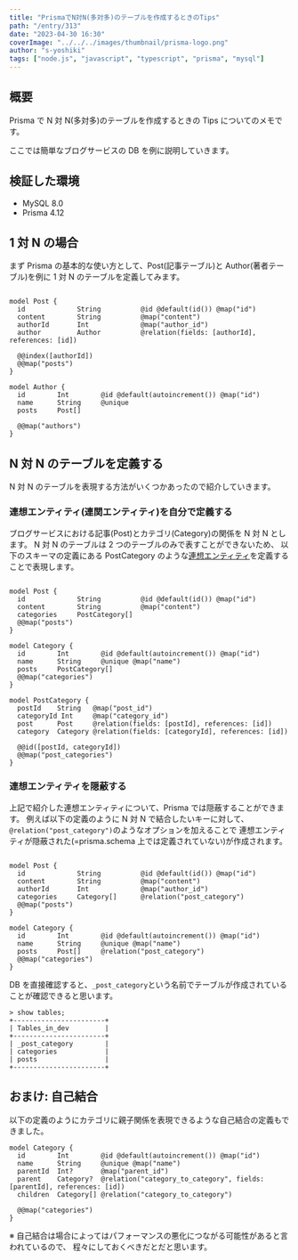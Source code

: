 ```yaml
---
title: "PrismaでN対N(多対多)のテーブルを作成するときのTips"
path: "/entry/313"
date: "2023-04-30 16:30"
coverImage: "../../../images/thumbnail/prisma-logo.png"
author: "s-yoshiki"
tags: ["node.js", "javascript", "typescript", "prisma", "mysql"]
---
```


## 概要

Prisma で N 対 N(多対多)のテーブルを作成するときの Tips についてのメモです。

ここでは簡単なブログサービスの DB を例に説明していきます。

## 検証した環境

- MySQL 8.0
- Prisma 4.12

## 1 対 N の場合

まず Prisma の基本的な使い方として、Post(記事テーブル)と Author(著者テーブル)を例に
1 対 N のテーブルを定義してみます。

```prisma

model Post {
  id             String          @id @default(id()) @map("id")
  content        String          @map("content")
  authorId       Int             @map("author_id")
  author         Author          @relation(fields: [authorId], references: [id])

  @@index([authorId])
  @@map("posts")
}

model Author {
  id        Int        @id @default(autoincrement()) @map("id")
  name      String     @unique
  posts     Post[]

  @@map("authors")
}
```

## N 対 N のテーブルを定義する

N 対 N のテーブルを表現する方法がいくつかあったので紹介していきます。

### 連想エンティティ(連関エンティティ)を自分で定義する

ブログサービスにおける記事(Post)とカテゴリ(Category)の関係を N 対 N とします。
N 対 N のテーブルは 2 つのテーブルのみで表すことができないため、
以下のスキーマの定義にある PostCategory のような[連想エンティティ](https://ja.wikipedia.org/wiki/%E9%80%A3%E6%83%B3%E3%82%A8%E3%83%B3%E3%83%86%E3%82%A3%E3%83%86%E3%82%A3)を定義することで表現します。

```prisma

model Post {
  id             String          @id @default(id()) @map("id")
  content        String          @map("content")
  categories     PostCategory[]
  @@map("posts")
}

model Category {
  id        Int        @id @default(autoincrement()) @map("id")
  name      String     @unique @map("name")
  posts     PostCategory[]
  @@map("categories")
}

model PostCategory {
  postId    String   @map("post_id")
  categoryId Int     @map("category_id")
  post      Post     @relation(fields: [postId], references: [id])
  category  Category @relation(fields: [categoryId], references: [id])

  @@id([postId, categoryId])
  @@map("post_categories")
}
```

### 連想エンティティを隠蔽する

上記で紹介した連想エンティティについて、Prisma では隠蔽することができます。
例えば以下の定義のように N 対 N で結合したいキーに対して、`@relation("post_category")`のようなオプションを加えることで
連想エンティティが隠蔽された(=prisma.schema 上では定義されていない)が作成されます。

```prisma

model Post {
  id             String          @id @default(id()) @map("id")
  content        String          @map("content")
  authorId       Int             @map("author_id")
  categories     Category[]      @relation("post_category")
  @@map("posts")
}

model Category {
  id        Int        @id @default(autoincrement()) @map("id")
  name      String     @unique @map("name")
  posts     Post[]     @relation("post_category")
  @@map("categories")
}
```

DB を直接確認すると、`_post_category`という名前でテーブルが作成されていることが確認できると思います。

```
> show tables;
+-----------------------+
| Tables_in_dev         |
+-----------------------+
| _post_category        |
| categories            |
| posts                 |
+-----------------------+
```

## おまけ: 自己結合

以下の定義のようにカテゴリに親子関係を表現できるような自己結合の定義もできました。

```prisma
model Category {
  id        Int        @id @default(autoincrement()) @map("id")
  name      String     @unique @map("name")
  parentId  Int?       @map("parent_id")
  parent    Category?  @relation("category_to_category", fields: [parentId], references: [id])
  children  Category[] @relation("category_to_category")

  @@map("categories")
}
```

※ 自己結合は場合によってはパフォーマンスの悪化につながる可能性があると言われているので、
程々にしておくべきだとだと思います。
